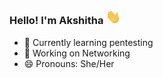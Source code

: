### Hello! I'm Akshitha <img src="https://raw.githubusercontent.com/Calatop/Calatop/main/img/wave.gif" width="24px">

- 🌱 Currently learning pentesting
- 🔭 Working on Networking
- 😄 Pronouns: She/Her


